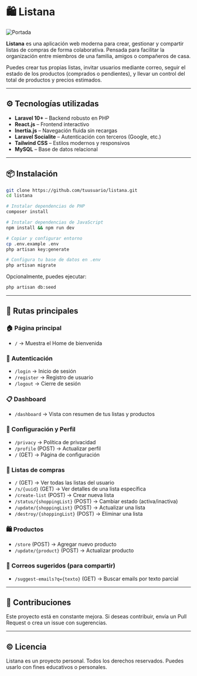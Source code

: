 # 🛍️ Listana

![Portada](https://listana.ndnestor.com/assets/images/share-cover.webp)

**Listana** es una aplicación web moderna para crear, gestionar y compartir listas de compras de forma colaborativa. Pensada para facilitar la organización entre miembros de una familia, amigos o compañeros de casa.

Puedes crear tus propias listas, invitar usuarios mediante correo, seguir el estado de los productos (comprados o pendientes), y llevar un control del total de productos y precios estimados.

---

## ⚙️ Tecnologías utilizadas

- **Laravel 10+** – Backend robusto en PHP
- **React.js** – Frontend interactivo
- **Inertia.js** – Navegación fluida sin recargas
- **Laravel Socialite** – Autenticación con terceros (Google, etc.)
- **Tailwind CSS** – Estilos modernos y responsivos
- **MySQL** – Base de datos relacional

---

## 📦 Instalación

```bash
git clone https://github.com/tuusuario/listana.git
cd listana

# Instalar dependencias de PHP
composer install

# Instalar dependencias de JavaScript
npm install && npm run dev

# Copiar y configurar entorno
cp .env.example .env
php artisan key:generate

# Configura tu base de datos en .env
php artisan migrate
```

Opcionalmente, puedes ejecutar:

```bash
php artisan db:seed
```

---

## 📜 Rutas principales

### 🏠 Página principal

- `/` → Muestra el Home de bienvenida

### 👤 Autenticación

- `/login` → Inicio de sesión
- `/register` → Registro de usuario
- `/logout` → Cierre de sesión

### 📋 Dashboard

- `/dashboard` → Vista con resumen de tus listas y productos

### 🔐 Configuración y Perfil

- `/privacy` → Política de privacidad
- `/profile` (POST) → Actualizar perfil
- `/` (GET) → Página de configuración

### 📅 Listas de compras

- `/` (GET) → Ver todas las listas del usuario
- `/s/{uuid}` (GET) → Ver detalles de una lista específica
- `/create-list` (POST) → Crear nueva lista
- `/status/{shoppingList}` (POST) → Cambiar estado (activa/inactiva)
- `/update/{shoppingList}` (POST) → Actualizar una lista
- `/destroy/{shoppingList}` (POST) → Eliminar una lista

### 🛍️ Productos

- `/store` (POST) → Agregar nuevo producto
- `/update/{product}` (POST) → Actualizar producto

### 📧 Correos sugeridos (para compartir)

- `/suggest-emails?q={texto}` (GET) → Buscar emails por texto parcial

---

## 🙏 Contribuciones

Este proyecto está en constante mejora. Si deseas contribuir, envía un Pull Request o crea un issue con sugerencias.

---

## © Licencia

Listana es un proyecto personal. Todos los derechos reservados. Puedes usarlo con fines educativos o personales.
